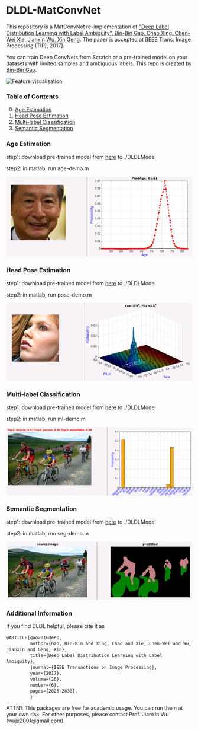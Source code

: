 # DLDL-MatConvNet

This repository is a MatConvNet re-implementation of ["Deep Label Distribution Learning with Label Ambiguity", Bin-Bin Gao, Chao Xing, Chen-Wei Xie, Jianxin Wu, Xin Geng](https://doi.org/10.1109/TIP.2017.2689998). The paper is accepted at [IEEE Trans. Image Processing (TIP), 2017].

You can train Deep ConvNets from Scratch or a pre-trained model on your datasets with limited samples and ambiguous labels. This repo is created by [Bin-Bin Gao](http://lamda.nju.edu.cn/gaobb).

![Feature visualization](http://lamda.nju.edu.cn/gaobb/Projects/DLDL_files/DLDL_LD.png)


### Table of Contents
0. [Age Estimation](#Age-Estimation)
0. [Head Pose Estimation](#Head-Pose-Estimation)
0. [Multi-label Classification](#Multi-label-Classification)
0. [Semantic Segmentation](#Semantic-Segmentation)

### Age Estimation
step1: download pre-trained model from [here](https://pan.baidu.com/s/1eSKWELO) to ./DLDLModel

step2: in matlab, run age-demo.m

<img src="./images/age-demo.png" width="512">

### Head Pose Estimation
step1: download pre-trained model from [here](https://pan.baidu.com/s/1jIOSuSA) to ./DLDLModel

step2: in matlab, run pose-demo.m

<img src="./images/pose-demo.png" width="512">

### Multi-label Classification
step1: download pre-trained model from [here](https://pan.baidu.com/s/1kV69uxL) to ./DLDLModel

step2: in matlab, run ml-demo.m

<img src="./images/ml-demo.png" width="512">

### Semantic Segmentation
step1: download pre-trained model from [here](https://pan.baidu.com/s/1pLUhK9P) to ./DLDLModel

step2: in matlab, run seg-demo.m

<img src="./images/Seg-demo.png" width="512">

### Additional Information
If you find DLDL helpful, please cite it as
```
@ARTICLE{gao2016deep,
         author={Gao, Bin-Bin and Xing, Chao and Xie, Chen-Wei and Wu, Jianxin and Geng, Xin},
         title={Deep Label Distribution Learning with Label Ambiguity},
         journal={IEEE Transactions on Image Processing},
         year={2017},
         volume={26},
         number={6},
         pages={2825-2838}, 
         }
```

ATTN1: This packages are free for academic usage. You can run them at your own risk. For other
purposes, please contact Prof. Jianxin Wu (wujx2001@gmail.com).


